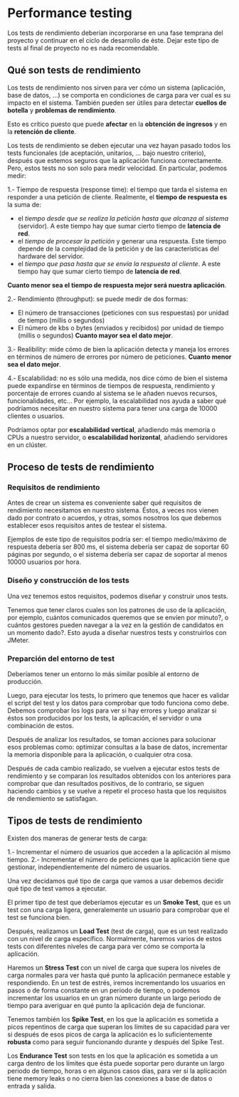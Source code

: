 # Performance testing

Los tests de rendimiento deberían incorporarse en una fase temprana del proyecto y continuar en el ciclo de desarrollo de éste.
Dejar este tipo de tests al final de proyecto no es nada recomendable.

## Qué son tests de rendimiento

Los tests de rendimiento nos sirven para ver cómo un sistema (aplicación, base de datos, ...) se comporta en condiciones de carga para 
ver cual es su impacto en el sistema. También pueden ser útiles para detectar **cuellos de botella** y **problemas de rendimiento**.

Esto es crítico puesto que puede **afectar** en la **obtención de ingresos** y en la **retención de cliente**.

Los tests de rendimiento se deben ejecutar una vez hayan pasado todos los tests funcionales (de aceptación, 
unitarios, ... bajo nuestro criterio), después que estemos seguros que la aplicación funciona correctamente. Pero, estos tests
no son solo para medir velocidad. En particular, podemos medir:

1.- Tiempo de respuesta (response time): el tiempo que tarda el sistema en responder a una petición de cliente. Realmente, el **tiempo de 
  respuesta es** la suma de:
  - el *tiempo desde que se realiza la petición hasta que alcanza al sistema* (servidor). A este tiempo hay que sumar cierto
    tiempo de **latencia de red**.
  - el *tiempo de procesar la petición* y generar una respuesta. Este tiempo depende de la complejidad de la petición y de 
    las características del hardware del servidor.
  - el *tiempo que pasa hasta que se envía la respuesta al cliente*. A este tiempo hay que sumar cierto
    tiempo de **latencia de red**.
  
  **Cuanto menor sea el tiempo de respuesta mejor será nuestra aplicación**.

2.- Rendimiento (throughput): se puede medir de dos formas:
  - El número de transacciones (peticiones con sus respuestas) por unidad de tiempo (millis o segundos)
  - El número de kbs o bytes (enviados y recibidos) por unidad de tiempo (millis o segundos)
  **Cuanto mayor sea el dato mejor**.
  
3.- Realibility: mide cómo de bien la aplicación detecta y maneja los errores en términos de número de errores 
  por número de peticiones. **Cuanto menor sea el dato mejor**.

4.- Escalabilidad: no es sólo una medida, nos dice cómo de bien el sistema puede expandirse en términos de tiempos de respuesta,
  rendimiento y porcentaje de errores cuando al sistema se le añaden nuevos recursos, funcionalidades, etc... Por ejemplo, 
  la escalabilidad nos ayuda a saber qué podríamos necesitar en nuestro sistema para tener una carga de 10000 clientes o usuarios.
  
  Podríamos optar por **escalabilidad vertical**, añadiendo más memoria o CPUs a nuestro servidor, o **escalabilidad    horizontal**, 
  añadiendo servidores en un clúster.

## Proceso de tests de rendimiento

### Requisitos de rendimiento

Antes de crear un sistema es conveniente saber qué requisitos de rendimiento necesitamos en nuestro sistema. Éstos, a veces 
nos vienen dado por contrato o acuerdos, y otras, somos nosotros los que debemos establecer esos requisitos antes de testear 
el sistema.

Ejemplos de este tipo de requisitos podría ser: el tiempo medio/máximo de respuesta debería ser 800 ms, el sistema debería ser
capaz de soportar 60 páginas por segundo, o el sistema debería ser capaz de soportar al menos 10000 usuarios por hora.

### Diseño y construcción de los tests

Una vez tenemos estos requisitos, podemos diseñar y construir unos tests.

Tenemos que tener claros cuales son los patrones de uso de la aplicación, por ejemplo, cuántos comunicados queremos que se 
envíen por minuto?, o cuántos gestores pueden navegar a la vez en la gestión de candidatos en un momento dado?. Esto ayuda a
diseñar nuestros tests y construirlos con JMeter.

### Preparción del entorno de test

Deberíamos tener un entorno lo más similar posible al entorno de producción. 

Luego, para ejecutar los tests, lo primero que tenemos que hacer es validar el script del test y los datos para comprobar que
todo funciona como debe. Debemos comprobar los logs para ver si hay errores y luego analizar si éstos son producidos por 
los tests, la aplicación, el servidor o una combinación de estos.

Después de analizar los resultados, se toman acciones para solucionar esos problemas como: optimizar consultas a la base 
de datos, incrementar la memoria disponible para la aplicación, o cualquier otra cosa. 

Después de cada cambio realizado, se vuelven a ejecutar estos tests de rendimiento y se comparan los resultados obtenidos 
con los anteriores para comprobar que dan resultados positivos, de lo contrario, se siguen haciendo cambios y se vuelve a 
repetir el proceso hasta que los requisitos de rendiemiento se satisfagan.

## Tipos de tests de rendimiento

Existen dos maneras de generar tests de carga:

 1.- Incrementar el número de usuarios que acceden a la aplicación al mismo tiempo.
 2.- Incrementar el número de peticiones que la aplicación tiene que gestionar, independientemente del número de usuarios.
 
Una vez decidamos qué tipo de carga que vamos a usar debemos decidir qué tipo de test vamos a ejecutar. 

El primer tipo de test que deberíamos ejecutar es un **Smoke Test**, que es un test con una carga ligera, generalemente un usuario para comprobar que el test se funciona bien.

Después, realizamos un **Load Test** (test de carga), que es un test realizado con un nivel de carga específico. Normalmente, 
haremos varios de estos tests con diferentes niveles de carga para ver cómo se comporta la aplicación.

Haremos un **Stress Test** con un nivel de carga que supera los niveles de carga normales para ver hasta qué punto
la aplicación permanece estable y respondiendo. En un test de estrés, iremos incrementando los usuarios en pasos o de forma
constante en un periodo de tiempo, o podemos incrementar los usuarios en un gran número durante un largo periodo de tiempo 
para averiguar en qué punto la aplicación deja de funcionar.

Tenemos también los **Spike Test**, en los que la aplicación es sometida a picos repentinos de carga que superan los límites de 
su capacidad para ver si después de esos picos de carga la aplicación es lo suficientemente **robusta** como para seguir 
funcionando durante y después del Spike Test.

Los **Endurance Test** son tests en los que la aplicación es sometida a un carga dentro de los límites que ésta puede 
soportar pero durante un largo periodo de tiempo, horas o en algunos casos días, para ver si la aplicación tiene memory leaks
o no cierra bien las conexiones a base de datos o entrada y salida.



